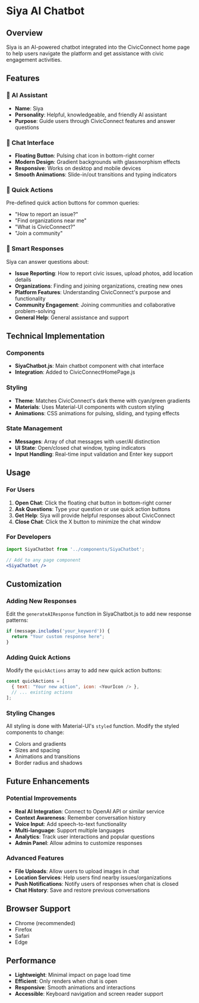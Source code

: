 # Siya AI Chatbot

## Overview
Siya is an AI-powered chatbot integrated into the CivicConnect home page to help users navigate the platform and get assistance with civic engagement activities.

## Features

### 🤖 AI Assistant
- **Name**: Siya
- **Personality**: Helpful, knowledgeable, and friendly AI assistant
- **Purpose**: Guide users through CivicConnect features and answer questions

### 💬 Chat Interface
- **Floating Button**: Pulsing chat icon in bottom-right corner
- **Modern Design**: Gradient backgrounds with glassmorphism effects
- **Responsive**: Works on desktop and mobile devices
- **Smooth Animations**: Slide-in/out transitions and typing indicators

### 🚀 Quick Actions
Pre-defined quick action buttons for common queries:
- "How to report an issue?"
- "Find organizations near me"
- "What is CivicConnect?"
- "Join a community"

### 🧠 Smart Responses
Siya can answer questions about:
- **Issue Reporting**: How to report civic issues, upload photos, add location details
- **Organizations**: Finding and joining organizations, creating new ones
- **Platform Features**: Understanding CivicConnect's purpose and functionality
- **Community Engagement**: Joining communities and collaborative problem-solving
- **General Help**: General assistance and support

## Technical Implementation

### Components
- **SiyaChatbot.js**: Main chatbot component with chat interface
- **Integration**: Added to CivicConnectHomePage.js

### Styling
- **Theme**: Matches CivicConnect's dark theme with cyan/green gradients
- **Materials**: Uses Material-UI components with custom styling
- **Animations**: CSS animations for pulsing, sliding, and typing effects

### State Management
- **Messages**: Array of chat messages with user/AI distinction
- **UI State**: Open/closed chat window, typing indicators
- **Input Handling**: Real-time input validation and Enter key support

## Usage

### For Users
1. **Open Chat**: Click the floating chat button in bottom-right corner
2. **Ask Questions**: Type your question or use quick action buttons
3. **Get Help**: Siya will provide helpful responses about CivicConnect
4. **Close Chat**: Click the X button to minimize the chat window

### For Developers
```jsx
import SiyaChatbot from '../components/SiyaChatbot';

// Add to any page component
<SiyaChatbot />
```

## Customization

### Adding New Responses
Edit the `generateAIResponse` function in SiyaChatbot.js to add new response patterns:

```javascript
if (message.includes('your_keyword')) {
  return "Your custom response here";
}
```

### Adding Quick Actions
Modify the `quickActions` array to add new quick action buttons:

```javascript
const quickActions = [
  { text: "Your new action", icon: <YourIcon /> },
  // ... existing actions
];
```

### Styling Changes
All styling is done with Material-UI's `styled` function. Modify the styled components to change:
- Colors and gradients
- Sizes and spacing
- Animations and transitions
- Border radius and shadows

## Future Enhancements

### Potential Improvements
- **Real AI Integration**: Connect to OpenAI API or similar service
- **Context Awareness**: Remember conversation history
- **Voice Input**: Add speech-to-text functionality
- **Multi-language**: Support multiple languages
- **Analytics**: Track user interactions and popular questions
- **Admin Panel**: Allow admins to customize responses

### Advanced Features
- **File Uploads**: Allow users to upload images in chat
- **Location Services**: Help users find nearby issues/organizations
- **Push Notifications**: Notify users of responses when chat is closed
- **Chat History**: Save and restore previous conversations

## Browser Support
- Chrome (recommended)
- Firefox
- Safari
- Edge

## Performance
- **Lightweight**: Minimal impact on page load time
- **Efficient**: Only renders when chat is open
- **Responsive**: Smooth animations and interactions
- **Accessible**: Keyboard navigation and screen reader support







